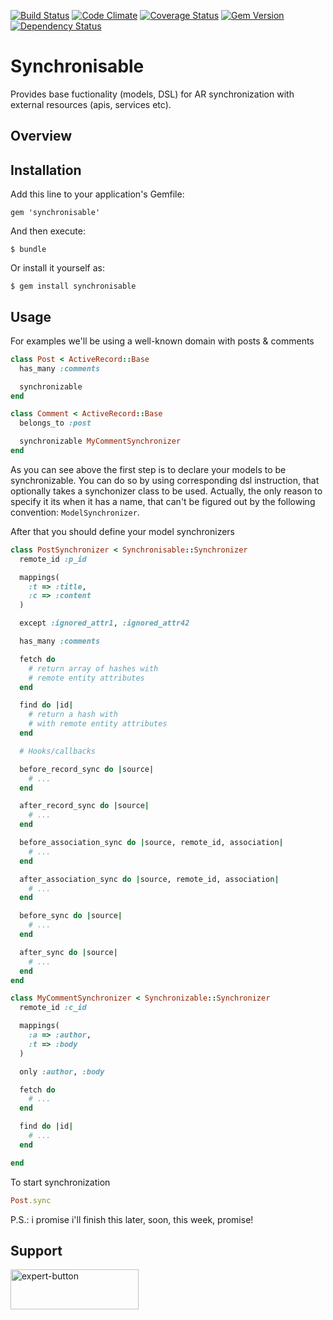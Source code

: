 [![Build Status](https://travis-ci.org/vyorkin/synchronisable.png?branch=master)](https://travis-ci.org/vyorkin/synchronisable)
[![Code Climate](https://codeclimate.com/github/vyorkin/synchronisable.png)](https://codeclimate.com/github/vyorkin/synchronisable)
[![Coverage Status](https://coveralls.io/repos/vyorkin/synchronisable/badge.png)](https://coveralls.io/r/vyorkin/synchronisable)
[![Gem Version](http://stillmaintained.com/vyorkin/synchronisable.png)](http://stillmaintained.com/vyorkin/synchronisable)
[![Dependency Status](https://gemnasium.com/vyorkin/synchronisable.svg)](https://gemnasium.com/vyorkin/synchronisable)

# Synchronisable

Provides base fuctionality (models, DSL) for AR synchronization
with external resources (apis, services etc).

## Overview

## Installation

Add this line to your application's Gemfile:

    gem 'synchronisable'

And then execute:

    $ bundle

Or install it yourself as:

    $ gem install synchronisable

## Usage

For examples we'll be using a well-known domain with posts & comments

```ruby
class Post < ActiveRecord::Base
  has_many :comments

  synchronizable
end

class Comment < ActiveRecord::Base
  belongs_to :post

  synchronizable MyCommentSynchronizer
end
```

As you can see above the first step is to declare your models to be
synchronizable. You can do so by using corresponding dsl instruction,
that optionally takes a synchonizer class to be used. Actually,
the only reason to specify it its when it has a name, that can't be figured out
by the following convention: `ModelSynchronizer`.

After that you should define your model synchronizers

```ruby
class PostSynchronizer < Synchronisable::Synchronizer
  remote_id :p_id

  mappings(
    :t => :title,
    :c => :content
  )

  except :ignored_attr1, :ignored_attr42

  has_many :comments

  fetch do
    # return array of hashes with
    # remote entity attributes
  end

  find do |id|
    # return a hash with
    # with remote entity attributes
  end

  # Hooks/callbacks

  before_record_sync do |source|
    # ...
  end

  after_record_sync do |source|
    # ...
  end

  before_association_sync do |source, remote_id, association|
    # ...
  end

  after_association_sync do |source, remote_id, association|
    # ...
  end

  before_sync do |source|
    # ...
  end

  after_sync do |source|
    # ...
  end
end

class MyCommentSynchronizer < Synchronizable::Synchronizer
  remote_id :c_id

  mappings(
    :a => :author,
    :t => :body
  )

  only :author, :body

  fetch do
    # ...
  end

  find do |id|
    # ...
  end

end
```

To start synchronization

```ruby
Post.sync
```

P.S.: i promise i'll finish this later, soon, this week, promise!

## Support

<a href='https://www.codersclan.net/task/yorkinv' target='_blank'><img src='https://www.codersclan.net/button/yorkinv' alt='expert-button' width='205' height='64' style='width: 205px; height: 64px;'></a>
